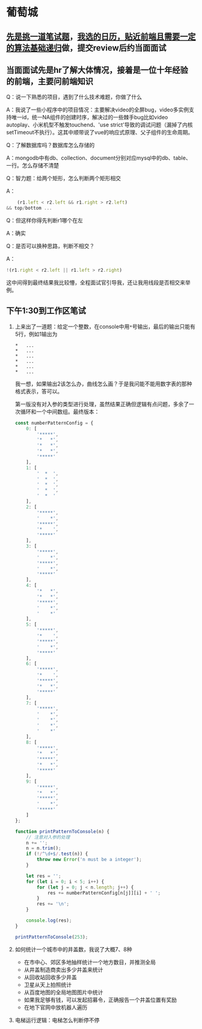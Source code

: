 # 葡萄城

## [先是挑一道笔试题](https://www.grapecity.com.cn/career/challenge)，[我选的日历，贴近前端且需要一定的算法基础递归](https://github.com/bmxklYzj/demo-exercise/blob/master/demo-exercise/2019-05/calendar)做，提交review后约当面面试

## 当面面试先是hr了解大体情况，接着是一位十年经验的前端，主要问前端知识

Q：说一下熟悉的项目，遇到了什么技术难题，你做了什么

A：我说了一些小程序中的项目情况：主要解决video的全屏bug，video多实例支持唯一id，统一NA组件的创建时序，解决过的一些棘手bug比如video autoplay、小米机型不触发touchend、'use strict'导致的调试问题（漏掉了内核setTimeout不执行）。这其中顺带说了vue的响应式原理、父子组件的生命周期。


Q：了解数据库吗？数据库怎么存储的

A：mongodb中有db、collection、document分别对应mysql中的db、table、一行。怎么存储不清楚


Q：智力题：给两个矩形，怎么判断两个矩形相交

A：
```js
    (r1.left < r2.left && r1.right > r2.left)
&& top/bottom ...
```
Q：但这样你得先判断r1哪个在左

A：确实

Q：是否可以换种思路，判断不相交？

A：
```js
!(r1.right < r2.left || r1.left > r2.right)
```
这中间得到最终结果我比较懵，全程面试官引导我，还让我用线段是否相交来举例。

## 下午1:30到工作区笔试

1. 上来出了一道题：给定一个整数，在console中用`*`号输出，最后的输出只能有5行，例如1输出为

    ```
    *   ...
    *   ...
    *   ...
    *   ...
    *   ...
    *   ...
    ```

    我一想，如果输出2该怎么办，曲线怎么画？于是我问能不能用数字表的那种格式表示，答可以。

    第一版没有对入参的类型进行处理，虽然结果正确但逻辑有点问题，多余了一次循环和一个中间数组。最终版本：

    ```js
    const numberPatternConfig = {
        0: [
            '*****',
            '*   *',
            '*   *',
            '*   *',
            '*****'
        ],
        1: [
            '  *  ',
            '  *  ',
            '  *  ',
            '  *  ',
            '  *  '
        ],
        2: [
            '*****',
            '    *',
            '*****',
            '*    ',
            '*****'
        ],
        3: [
            '*****',
            '    *',
            '*****',
            '    *',
            '*****'
        ],
        4: [
            '*   *',
            '*   *',
            '*****',
            '    *',
            '    *'
        ],
        5: [
            '*****',
            '*    ',
            '*****',
            '    *',
            '*****'
        ],
        6: [
            '*****',
            '*    ',
            '*****',
            '*   *',
            '*****'
        ],
        7: [
            '*****',
            '    *',
            '    *',
            '    *',
            '    *'
        ],
        8: [
            '*****',
            '*   *',
            '*****',
            '*   *',
            '*****'
        ],
        9: [
            '*****',
            '*   *',
            '*****',
            '    *',
            '*****'
        ]
    };

    function printPatternToConsole(n) {
        // 注意对入参的处理
        n += '';
        n = n.trim();
        if (!/^\d+$/.test(n)) {
            throw new Error('n must be a integer');
        }

        let res = '';
        for (let i = 0; i < 5; i++) {
            for (let j = 0; j < n.length; j++) {
                res += numberPatternConfig[n[j]][i] + ' ';
            }
            res += '\n';
        }

        console.log(res);
    }

    printPatternToConsole(253);
    ```

2. 如何统计一个城市中的井盖数，我说了大概7、8种
    - 在市中心、郊区多地抽样统计一个地方数目，并推测全局
    - 从井盖制造商卖出多少井盖来统计
    - 从回收站回收多少井盖
    - 卫星从天上拍照统计
    - 从百度地图的全局地图图片中统计
    - 如果我足够有钱，可以发起招募令，正确报告一个井盖位置有奖励
    - 在地下官网中放机器人遍历
3. 电梯运行逻辑：电梯怎么判断停不停